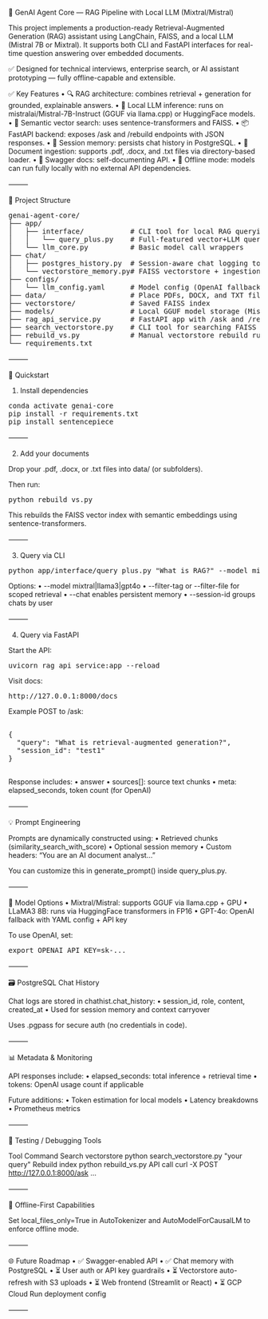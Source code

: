 
🧠 GenAI Agent Core — RAG Pipeline with Local LLM (Mixtral/Mistral)

This project implements a production-ready Retrieval-Augmented Generation (RAG) assistant using LangChain, FAISS, and a local LLM (Mistral 7B or Mixtral). It supports both CLI and FastAPI interfaces for real-time question answering over embedded documents.

✅ Designed for technical interviews, enterprise search, or AI assistant prototyping — fully offline-capable and extensible.


✅ Key Features
	•	🔍 RAG architecture: combines retrieval + generation for grounded, explainable answers.
	•	🤖 Local LLM inference: runs on mistralai/Mistral-7B-Instruct (GGUF via llama.cpp) or HuggingFace models.
	•	🧠 Semantic vector search: uses sentence-transformers and FAISS.
	•	📦 FastAPI backend: exposes /ask and /rebuild endpoints with JSON responses.
	•	🧰 Session memory: persists chat history in PostgreSQL.
	•	📁 Document ingestion: supports .pdf, .docx, and .txt files via directory-based loader.
	•	🧪 Swagger docs: self-documenting API.
	•	🔐 Offline mode: models can run fully locally with no external API dependencies.

⸻

📁 Project Structure

<pre>
genai-agent-core/
├── app/
│   ├── interface/           # CLI tool for local RAG querying
│   │   └── query_plus.py    # Full-featured vector+LLM querying
│   └── llm_core.py          # Basic model call wrappers
├── chat/
│   ├── postgres_history.py  # Session-aware chat logging to PostgreSQL
│   └── vectorstore_memory.py# FAISS vectorstore + ingestion
├── configs/
│   └── llm_config.yaml      # Model config (OpenAI fallback)
├── data/                    # Place PDFs, DOCX, and TXT files here
├── vectorstore/             # Saved FAISS index
├── models/                  # Local GGUF model storage (Mistral/Mixtral)
├── rag_api_service.py       # FastAPI app with /ask and /rebuild
├── search_vectorstore.py    # CLI tool for searching FAISS chunks
├── rebuild_vs.py            # Manual vectorstore rebuild runner
└── requirements.txt
</pre>

⸻

🚀 Quickstart

1. Install dependencies

<pre>
conda activate genai-core
pip install -r requirements.txt
pip install sentencepiece
</pre>

⸻

2. Add your documents

Drop your .pdf, .docx, or .txt files into data/ (or subfolders).

Then run:

<pre>
python rebuild_vs.py
</pre>

This rebuilds the FAISS vector index with semantic embeddings using sentence-transformers.

⸻

3. Query via CLI

<pre>
python app/interface/query_plus.py "What is RAG?" --model mixtral --chat --session-id demo1
</pre>

Options:
	•	--model mixtral|llama3|gpt4o
	•	--filter-tag or --filter-file for scoped retrieval
	•	--chat enables persistent memory
	•	--session-id groups chats by user

⸻

4. Query via FastAPI

Start the API:

<pre>
uvicorn rag_api_service:app --reload
</pre>

Visit docs:

<pre>
http://127.0.0.1:8000/docs
</pre>

Example POST to /ask:

<pre>

{
  "query": "What is retrieval-augmented generation?",
  "session_id": "test1"
}

</pre>

Response includes:
	•	answer
	•	sources[]: source text chunks
	•	meta: elapsed_seconds, token count (for OpenAI)

⸻

💡 Prompt Engineering

Prompts are dynamically constructed using:
	•	Retrieved chunks (similarity_search_with_score)
	•	Optional session memory
	•	Custom headers: “You are an AI document analyst…”

You can customize this in generate_prompt() inside query_plus.py.

⸻

🧠 Model Options
	•	Mixtral/Mistral: supports GGUF via llama.cpp + GPU
	•	LLaMA3 8B: runs via HuggingFace transformers in FP16
	•	GPT-4o: OpenAI fallback with YAML config + API key

To use OpenAI, set:

<pre>
export OPENAI_API_KEY=sk-...
</pre>

⸻

🗃️ PostgreSQL Chat History

Chat logs are stored in chathist.chat_history:
	•	session_id, role, content, created_at
	•	Used for session memory and context carryover

Uses .pgpass for secure auth (no credentials in code).

⸻

📊 Metadata & Monitoring

API responses include:
	•	elapsed_seconds: total inference + retrieval time
	•	tokens: OpenAI usage count if applicable

Future additions:
	•	Token estimation for local models
	•	Latency breakdowns
	•	Prometheus metrics

⸻

🧪 Testing / Debugging Tools

Tool	Command
Search vectorstore	python search_vectorstore.py "your query"
Rebuild index	python rebuild_vs.py
API call	curl -X POST http://127.0.0.1:8000/ask ...


⸻

🔐 Offline-First Capabilities

Set local_files_only=True in AutoTokenizer and AutoModelForCausalLM to enforce offline mode.

⸻

🌐 Future Roadmap
	•	✅ Swagger-enabled API
	•	✅ Chat memory with PostgreSQL
	•	⏳ User auth or API key guardrails
	•	⏳ Vectorstore auto-refresh with S3 uploads
	•	⏳ Web frontend (Streamlit or React)
	•	⏳ GCP Cloud Run deployment config

⸻
